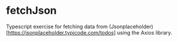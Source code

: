 # fetchJson

Typescript exercise for fetching data from (Jsonplaceholder)[https://jsonplaceholder.typicode.com/todos] using the Axios library.
